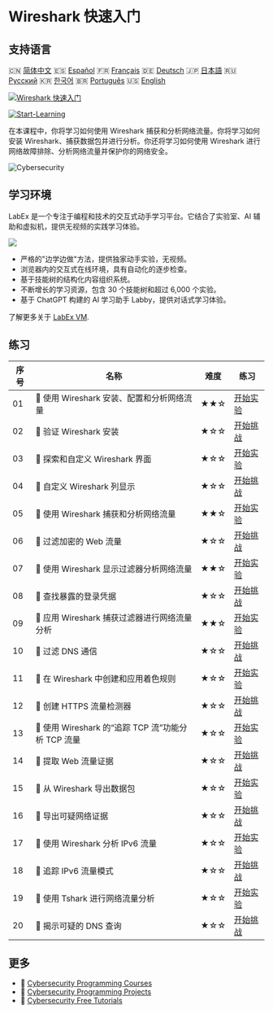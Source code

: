 # Wireshark 快速入门

## 支持语言

🇨🇳 [简体中文](README_zh.md) 🇪🇸 [Español](README_es.md) 🇫🇷 [Français](README_fr.md) 🇩🇪 [Deutsch](README_de.md) 🇯🇵 [日本語](README_ja.md) 🇷🇺 [Русский](README_ru.md) 🇰🇷 [한국어](README_ko.md) 🇧🇷 [Português](README_pt.md) 🇺🇸 [English](README.md) 

[![Wireshark 快速入门](https://cover-creator.labex.io/quick-start-with-wireshark.png?lang=zh)](https://labex.io/zh/courses/quick-start-with-wireshark)

[![Start-Learning](https://img.shields.io/badge/Start-Learning-whitesmoke?style=for-the-badge)](https://labex.io/zh/courses/quick-start-with-wireshark)

在本课程中，你将学习如何使用 Wireshark 捕获和分析网络流量。你将学习如何安装 Wireshark、捕获数据包并进行分析。你还将学习如何使用 Wireshark 进行网络故障排除、分析网络流量并保护你的网络安全。

![Cybersecurity](https://img.shields.io/badge/Cybersecurity-whitesmoke?style=for-the-badge&logo=cybersecurity)


## 学习环境

LabEx 是一个专注于编程和技术的交互式动手学习平台。它结合了实验室、AI 辅助和虚拟机，提供无视频的实践学习体验。

![](https://tutorial-screenshot.getvm.io/images/vm-1725247253.png)

- 严格的"边学边做"方法，提供独家动手实验，无视频。
- 浏览器内的交互式在线环境，具有自动化的逐步检查。
- 基于技能树的结构化内容组织系统。
- 不断增长的学习资源，包含 30 个技能树和超过 6,000 个实验。
- 基于 ChatGPT 构建的 AI 学习助手 Labby，提供对话式学习体验。

了解更多关于 [LabEx VM](https://support.labex.io/using-labex/virtual-machine).

## 练习

|   序号 | 名称                                               | 难度   | 练习                                                                                                                                               |
|--------|----------------------------------------------------|--------|----------------------------------------------------------------------------------------------------------------------------------------------------|
|     01 | 📖 使用 Wireshark 安装、配置和分析网络流量         | ★★☆    | <a target='_blank' href='https://labex.io/zh/tutorials/wireshark-install-configure-and-analyze-network-traffic-with-wireshark-415947'>开始实验</a> |
|     02 | 🎯 验证 Wireshark 安装                             | ★☆☆    | <a target='_blank' href='https://labex.io/zh/tutorials/wireshark-verify-wireshark-installation-548783'>开始挑战</a>                                |
|     03 | 📖 探索和自定义 Wireshark 界面                     | ★☆☆    | <a target='_blank' href='https://labex.io/zh/tutorials/wireshark-explore-and-customize-wireshark-interface-415949'>开始实验</a>                    |
|     04 | 🎯 自定义 Wireshark 列显示                         | ★☆☆    | <a target='_blank' href='https://labex.io/zh/tutorials/wireshark-customize-wireshark-column-display-548785'>开始挑战</a>                           |
|     05 | 📖 使用 Wireshark 捕获和分析网络流量               | ★★☆    | <a target='_blank' href='https://labex.io/zh/tutorials/wireshark-capture-and-analyze-network-traffic-with-wireshark-415956'>开始实验</a>           |
|     06 | 🎯 过滤加密的 Web 流量                             | ★☆☆    | <a target='_blank' href='https://labex.io/zh/tutorials/wireshark-filter-encrypted-web-traffic-548806'>开始挑战</a>                                 |
|     07 | 📖 使用 Wireshark 显示过滤器分析网络流量           | ★★☆    | <a target='_blank' href='https://labex.io/zh/tutorials/wireshark-analyze-network-traffic-with-wireshark-display-filters-415944'>开始实验</a>       |
|     08 | 🎯 查找暴露的登录凭据                              | ★☆☆    | <a target='_blank' href='https://labex.io/zh/tutorials/wireshark-find-exposed-login-credentials-548820'>开始挑战</a>                               |
|     09 | 📖 应用 Wireshark 捕获过滤器进行网络流量分析       | ★★☆    | <a target='_blank' href='https://labex.io/zh/tutorials/wireshark-apply-wireshark-capture-filters-for-network-traffic-analysis-415940'>开始实验</a> |
|     10 | 🎯 过滤 DNS 通信                                   | ★☆☆    | <a target='_blank' href='https://labex.io/zh/tutorials/wireshark-filter-dns-communications-548826'>开始挑战</a>                                    |
|     11 | 📖 在 Wireshark 中创建和应用着色规则               | ★☆☆    | <a target='_blank' href='https://labex.io/zh/tutorials/wireshark-create-and-apply-colorizing-rules-in-wireshark-415941'>开始实验</a>               |
|     12 | 🎯 创建 HTTPS 流量检测器                           | ★☆☆    | <a target='_blank' href='https://labex.io/zh/tutorials/wireshark-create-https-traffic-detector-548831'>开始挑战</a>                                |
|     13 | 📖 使用 Wireshark 的“追踪 TCP 流”功能分析 TCP 流量 | ★☆☆    | <a target='_blank' href='https://labex.io/zh/tutorials/wireshark-analyze-tcp-traffic-with-wireshark-follow-tcp-stream-feature-415946'>开始实验</a> |
|     14 | 🎯 提取 Web 流量证据                               | ★☆☆    | <a target='_blank' href='https://labex.io/zh/tutorials/wireshark-extract-web-traffic-evidence-548842'>开始挑战</a>                                 |
|     15 | 📖 从 Wireshark 导出数据包                         | ★☆☆    | <a target='_blank' href='https://labex.io/zh/tutorials/wireshark-export-packets-from-wireshark-415945'>开始实验</a>                                |
|     16 | 🎯 导出可疑网络证据                                | ★☆☆    | <a target='_blank' href='https://labex.io/zh/tutorials/wireshark-export-suspicious-network-evidence-548847'>开始挑战</a>                           |
|     17 | 📖 使用 Wireshark 分析 IPv6 流量                   | ★☆☆    | <a target='_blank' href='https://labex.io/zh/tutorials/wireshark-analyze-ipv6-traffic-with-wireshark-415950'>开始实验</a>                          |
|     18 | 🎯 追踪 IPv6 流量模式                              | ★☆☆    | <a target='_blank' href='https://labex.io/zh/tutorials/wireshark-track-ipv6-traffic-patterns-548851'>开始挑战</a>                                  |
|     19 | 📖 使用 Tshark 进行网络流量分析                    | ★☆☆    | <a target='_blank' href='https://labex.io/zh/tutorials/wireshark-use-tshark-for-network-traffic-analysis-415942'>开始实验</a>                      |
|     20 | 🎯 揭示可疑的 DNS 查询                             | ★☆☆    | <a target='_blank' href='https://labex.io/zh/tutorials/wireshark-uncover-suspicious-dns-queries-548854'>开始挑战</a>                               |

## 更多

- 🔗 [Cybersecurity Programming Courses](https://github.com/labex-labs/awesome-programming-courses)
- 🔗 [Cybersecurity Programming Projects](https://github.com/labex-labs/awesome-programming-projects)
- 🔗 [Cybersecurity Free Tutorials](https://github.com/labex-labs/cybersecurity-free-tutorials)

